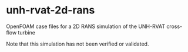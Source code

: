 unh-rvat-2d-rans
================
OpenFOAM case files for a 2D RANS simulation of the UNH-RVAT cross-flow turbine

Note that this simulation has not been verified or validated.
